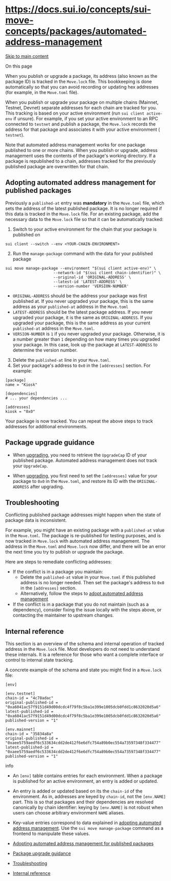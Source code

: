# https://docs.sui.io/concepts/sui-move-concepts/packages/automated-address-management

[Skip to main content](https://docs.sui.io/concepts/sui-move-concepts/packages/automated-address-management#__docusaurus_skipToContent_fallback)

On this page

When you publish or upgrade a package, its address (also known as the package ID) is tracked in the `Move.lock` file. This bookkeeping is done automatically so that you can avoid recording or updating hex addresses (for example, in the `Move.toml` file).

When you publish or upgrade your package on multiple chains (Mainnet, Testnet, Devnet) separate addresses for each chain are tracked for you. This tracking is based on your active environment (run `sui client active-env` if unsure). For example, if you set your active environment to an RPC connected to `testnet` and publish a package, the `Move.lock` records the address for that package and associates it with your active environment ( `testnet`).

Note that automated address management works for one package published to one or more chains. When you publish or upgrade, address management uses the contents of the package's working directory. If a package is republished to a chain, addresses tracked for the previously published package are overwritten for that chain.

## Adopting automated address management for published packages [​](https://docs.sui.io/concepts/sui-move-concepts/packages/automated-address-management\#adopting-automated-address-management-for-published-packages "Direct link to Adopting automated address management for published packages")

Previously a `published-at` entry was **mandatory** in the `Move.toml` file, which sets the address of the latest published package. It is no longer required if this data is tracked in the `Move.lock` file. For an existing package, add the necessary data to the `Move.lock` file so that it can be automatically tracked:

1. Switch to your active environment for the chain that your package is published on




```codeBlockLines_p187
sui client --switch --env <YOUR-CHAIN-ENVIRONMENT>

```

2. Run the `manage-package` command with the data for your published package




```codeBlockLines_p187
sui move manage-package --environment "$(sui client active-env)" \
                     --network-id "$(sui client chain-identifier)" \
                     --original-id 'ORIGINAL-ADDRESS' \
                     --latest-id 'LATEST-ADDRESS' \
                     --version-number 'VERSION-NUMBER'

```









   - `ORIGINAL-ADDRESS` should be the address your package was first published at. If you never upgraded your package, this is the same address as your `published-at` address in the `Move.toml`
   - `LATEST-ADDRESS` should be the latest package address. If you never upgraded your package, it is the same as `ORIGINAL-ADDRESS`. If you upgraded your package, this is the same address as your current `published-at` address in the `Move.toml`.
   - `VERSION-NUMBER` is `1` if you never upgraded your package. Otherwise, it is a number greater than `1` depending on how many times you upgraded your package. In this case, look up the package at `LATEST-ADDRESS` to determine the version number.
3. Delete the `published-at` line in your `Move.toml`.
4. Set your package's address to `0x0` in the `[addresses]` section. For example:

```codeBlockLines_p187
[package]
name = "Kiosk"

[dependencies]
# ... your dependencies ...

[addresses]
kiosk = "0x0"

```

Your package is now tracked. You can repeat the above steps to track addresses for additional environments.

## Package upgrade guidance [​](https://docs.sui.io/concepts/sui-move-concepts/packages/automated-address-management\#package-upgrade-guidance "Direct link to Package upgrade guidance")

- When [upgrading](https://docs.sui.io/concepts/sui-move-concepts/packages/upgrade#upgrade-requirements), you need to retrieve the `UpgradeCap` ID of your published package. Automated address management does not track your `UpgradeCap`.

- When [upgrading](https://docs.sui.io/concepts/sui-move-concepts/packages/upgrade#example), you first need to set the `[addresses]` value for your package to `0x0` in the `Move.toml`, and restore its ID with the `ORIGINAL-ADDRESS` after upgrading.


## Troubleshooting [​](https://docs.sui.io/concepts/sui-move-concepts/packages/automated-address-management\#troubleshooting "Direct link to Troubleshooting")

Conflicting published package addresses might happen when the state of package data is inconsistent.

For example, you might have an existing package with a `published-at` value in the `Move.toml`. The package is re-published for testing purposes, and is now tracked in `Move.lock` with automated address management. The address in the `Move.toml` and `Move.lock` now differ, and there will be an error the next time you try to publish or upgrade the package.

Here are steps to remediate conflicting addresses:

- If the conflict is in a package you maintain:
  - Delete the `published-at` value in your `Move.toml` if this published address is no longer needed. Then set the package's address to `0x0` in the `[addresses]` section.
  - Alternatively, follow the steps to [adopt automated address management](https://docs.sui.io/concepts/sui-move-concepts/packages/automated-address-management#adopting-automated-address-management-for-published-packages)
- If the conflict is in a package that you do not maintain (such as a dependency), consider fixing the issue locally with the steps above, or contacting the maintainer to upstream changes.


## Internal reference [​](https://docs.sui.io/concepts/sui-move-concepts/packages/automated-address-management\#internal-reference "Direct link to Internal reference")

This section is an overview of the schema and internal operation of tracked address in the `Move.lock` file. Most developers do not need to understand these internals. It is a reference for those who want a complete interface or control to internal state tracking.

A concrete example of the schema and state you might find in a `Move.lock` file:

```codeBlockLines_p187
[env]

[env.testnet]
chain-id = "4c78adac"
original-published-id = "0xa6041ac57f9151d49d00dcdc4f79f8c5ba1e399e1005dcb0fdd1c8632020d5a6"
latest-published-id = "0xa6041ac57f9151d49d00dcdc4f79f8c5ba1e399e1005dcb0fdd1c8632020d5a6"
published-version = "1"

[env.mainnet]
chain-id = "35834a8a"
original-published-id = "0xaee5759aedf6c533634cdd2de412f6e6dfc754a89b0ec554a73597348f334477"
latest-published-id = "0xaee5759aedf6c533634cdd2de412f6e6dfc754a89b0ec554a73597348f334477"
published-version = "1"

```

info

- An `[env]` table contains entries for each environment. When a package is published for an active environment, an entry is added or updated.

- An entry is added or updated based on its the `chain-id` of the environment. As in, addresses are keyed by `chain-id`, not the `[env.NAME]` part. This is so that packages and their dependencies are resolved canonically by chain identifier: keying by `[env.NAME]` is not robust when users can choose arbitrary environment `NAME` aliases.

- Key-value entries correspond to data explained in [adopting automated address management](https://docs.sui.io/concepts/sui-move-concepts/packages/automated-address-management#adopting-automated-address-management-for-published-packages). Use the `sui move manage-package` command as a frontend to manipulate these values.


- [Adopting automated address management for published packages](https://docs.sui.io/concepts/sui-move-concepts/packages/automated-address-management#adopting-automated-address-management-for-published-packages)
- [Package upgrade guidance](https://docs.sui.io/concepts/sui-move-concepts/packages/automated-address-management#package-upgrade-guidance)
- [Troubleshooting](https://docs.sui.io/concepts/sui-move-concepts/packages/automated-address-management#troubleshooting)
- [Internal reference](https://docs.sui.io/concepts/sui-move-concepts/packages/automated-address-management#internal-reference)